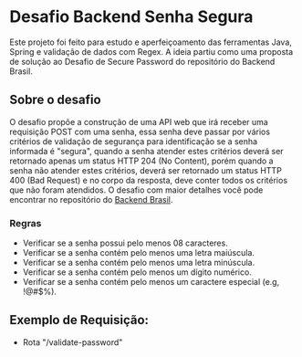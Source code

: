 # Desafio Backend Senha Segura
Este projeto foi feito para estudo e aperfeiçoamento das ferramentas Java, Spring e validação de dados com Regex. A ideia partiu como uma proposta de solução ao Desafio de Secure Password do repositório do Backend Brasil.

## Sobre o desafio
O desafio propõe a construção de uma API web que irá receber uma requisição POST com uma senha, essa senha deve passar por vários critérios de validação de segurança para identificação se a senha informada é "segura", quando a senha atender estes critérios deverá ser retornado apenas um status HTTP 204 (No Content), porém quando a senha não atender estes critérios, deverá ser retornado um status HTTP 400 (Bad Request) e no corpo da resposta, deve conter todos os critérios que não foram atendidos. O desafio com maior detalhes você pode encontrar no repositório do [Backend Brasil](https://github.com/backend-br/desafios/blob/master/secure-password/PROBLEM.md).

### Regras
- Verificar se a senha possui pelo menos 08 caracteres.
- Verificar se a senha contém pelo menos uma letra maiúscula.
- Verificar se a senha contém pelo menos uma letra  minúscula.
- Verificar se a senha contém pelo menos um dígito numérico.
- Verificar se a senha contém pelo menos um caractere especial (e.g, !@#$%).

## Exemplo de Requisição:

- Rota "/validate-password"
